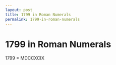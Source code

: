 ```yaml
---
layout: post
title: 1799 in Roman Numerals
permalink: 1799-in-roman-numerals
---
```


# 1799 in Roman Numerals

1799 = MDCCXCIX
